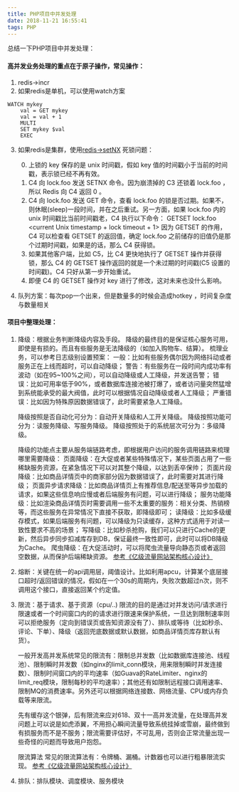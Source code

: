 ```yaml
---
title: PHP项目中并发处理
date: 2018-11-21 16:55:41
tags: PHP
---
```

总结一下PHP项目中并发处理：
#### 高并发业务处理的重点在于原子操作，常见操作：
1. redis->incr 
2. 如果redis是单机，可以使用watch方案
```
WATCH mykey
    val = GET mykey
    val = val + 1
    MULTI
    SET mykey $val
    EXEC
```    
3. 如果redis是集群，使用[redis->setNX](http://doc.redisfans.com/string/setnx.html)
    死锁问题： 

    0. 上锁的 key 保存的是 unix 时间戳，假如 key 值的时间戳小于当前的时间戳，表示锁已经不再有效。
    1. C4 向 lock.foo 发送 SETNX 命令。因为崩溃掉的 C3 还锁着 lock.foo ，所以 Redis 向 C4 返回 0 。
    2. C4 向 lock.foo 发送 GET 命令，查看 lock.foo 的锁是否过期。如果不，则休眠(sleep)一段时间，并在之后重试。另一方面，如果 lock.foo 内的 unix 时间戳比当前时间戳老，C4 执行以下命令：
    GETSET lock.foo <current Unix timestamp + lock timeout + 1>
    因为 GETSET 的作用，C4 可以检查看 GETSET 的返回值，确定 lock.foo 之前储存的旧值仍是那个过期时间戳，如果是的话，那么 C4 获得锁。
    3. 如果其他客户端，比如 C5，比 C4 更快地执行了 GETSET 操作并获得锁，那么 C4 的 GETSET 操作返回的就是一个未过期的时间戳(C5 设置的时间戳)。C4 只好从第一步开始重试。
    4. 即便 C4 的 GETSET 操作对 key 进行了修改，这对未来也没什么影响。
   

4. 队列方案：每次pop一个出来，但是数量多的时候会造成hotkey ，时间复杂度与数量相关

#### 项目中整理处理：
1. 降级：根据业务判断降级内容及手段。
    降级的最终目的是保证核心服务可用，即使是有损的。而且有些服务是无法降级的（如加入购物车、结算）。
    梳理业务，可以参考日志级别设置预案：
    一般：比如有些服务偶尔因为网络抖动或者服务正在上线而超时，可以自动降级；
    警告：有些服务在一段时间内成功率有波动（如在95~100%之间），可以自动降级或人工降级，并发送告警；
    错误：比如可用率低于90%，或者数据库连接池被打爆了，或者访问量突然猛增到系统能承受的最大阀值，此时可以根据情况自动降级或者人工降级；
    严重错误：比如因为特殊原因数据错误了，此时需要紧急人工降级。
 
    降级按照是否自动化可分为：自动开关降级和人工开关降级。
    降级按照功能可分为：读服务降级、写服务降级。
    降级按照处于的系统层次可分为：多级降级。
 
    降级的功能点主要从服务端链路考虑，即根据用户访问的服务调用链路来梳理哪里需要降级：
    页面降级：在大促或者某些特殊情况下，某些页面占用了一些稀缺服务资源，在紧急情况下可以对其整个降级，以达到丢卒保帅；
    页面片段降级：比如商品详情页中的商家部分因为数据错误了，此时需要对其进行降级；
    页面异步请求降级：比如商品详情页上有推荐信息/配送至等异步加载的请求，如果这些信息响应慢或者后端服务有问题，可以进行降级；
    服务功能降级：比如渲染商品详情页时需要调用一些不太重要的服务：相关分类、热销榜等，而这些服务在异常情况下直接不获取，即降级即可；
    读降级：比如多级缓存模式，如果后端服务有问题，可以降级为只读缓存，这种方式适用于对读一致性要求不高的场景；
    写降级：比如秒杀抢购，我们可以只进行Cache的更新，然后异步同步扣减库存到DB，保证最终一致性即可，此时可以将DB降级为Cache。
    爬虫降级：在大促活动时，可以将爬虫流量导向静态页或者返回空数据，从而保护后端稀缺资源。
    [参考《亿级流量网站架构核心设计》](http://jinnianshilongnian.iteye.com/blog/2306477)

2. 熔断：关键在统一的api调用层，阈值设计。比如利用apcu，计算某个底层接口超时/返回错误的情况，假如在一个30s的周期内，失败次数超过n次，则不调用这个接口，直接返回某个约定值。

3. 限流：基于请求、基于资源（cpu/..)
    限流的目的是通过对并发访问/请求进行限速或者一个时间窗口内的的请求进行限速来保护系统，一旦达到限制速率则可以拒绝服务（定向到错误页或告知资源没有了）、排队或等待（比如秒杀、评论、下单）、降级（返回兜底数据或默认数据，如商品详情页库存默认有货）。
 
    一般开发高并发系统常见的限流有：限制总并发数（比如数据库连接池、线程池）、限制瞬时并发数（如nginx的limit_conn模块，用来限制瞬时并发连接数）、限制时间窗口内的平均速率（如Guava的RateLimiter、nginx的limit_req模块，限制每秒的平均速率）；其他还有如限制远程接口调用速率、限制MQ的消费速率。另外还可以根据网络连接数、网络流量、CPU或内存负载等来限流。
    
    先有缓存这个银弹，后有限流来应对618、双十一高并发流量，在处理高并发问题上可以说是如虎添翼，不用担心瞬间流量导致系统挂掉或雪崩，最终做到有损服务而不是不服务；限流需要评估好，不可乱用，否则会正常流量出现一些奇怪的问题而导致用户抱怨。
    
    限流算法
    常见的限流算法有：令牌桶、漏桶。计数器也可以进行粗暴限流实现。
    [参考《亿级流量网站架构核心设计》](http://jinnianshilongnian.iteye.com/blog/2305117)

4. 排队：排队模块、调度模块、服务模块


